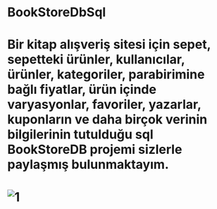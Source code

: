 # BookStoreDbSql
# Bir kitap alışveriş sitesi için sepet, sepetteki ürünler, kullanıcılar, ürünler, kategoriler, parabirimine bağlı fiyatlar, ürün içinde varyasyonlar, favoriler, yazarlar, kuponların ve daha birçok verinin bilgilerinin tutulduğu sql BookStoreDB projemi sizlerle paylaşmış bulunmaktayım.
# ![1](https://github.com/oguzhanmuratoglu/BookStoreDbSql/assets/116174285/4b9d274b-7a76-4f06-859b-b2165186e121)
